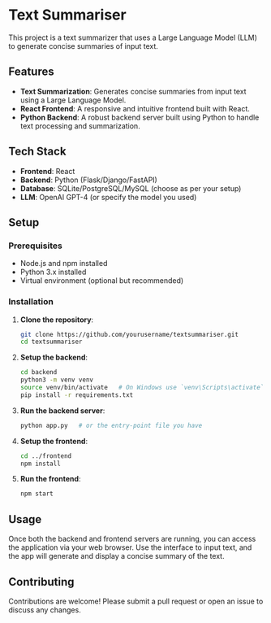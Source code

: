 # Text Summariser

This project is a text summarizer that uses a Large Language Model (LLM) to generate concise summaries of input text.

## Features

- **Text Summarization**: Generates concise summaries from input text using a Large Language Model.
- **React Frontend**: A responsive and intuitive frontend built with React.
- **Python Backend**: A robust backend server built using Python to handle text processing and summarization.

## Tech Stack

- **Frontend**: React
- **Backend**: Python (Flask/Django/FastAPI)
- **Database**: SQLite/PostgreSQL/MySQL (choose as per your setup)
- **LLM**: OpenAI GPT-4 (or specify the model you used)

## Setup

### Prerequisites

- Node.js and npm installed
- Python 3.x installed
- Virtual environment (optional but recommended)

### Installation

1. **Clone the repository**:
    ```sh
    git clone https://github.com/yourusername/textsummariser.git
    cd textsummariser
    ```

2. **Setup the backend**:
    ```sh
    cd backend
    python3 -m venv venv
    source venv/bin/activate   # On Windows use `venv\Scripts\activate`
    pip install -r requirements.txt
    ```

3. **Run the backend server**:
    ```sh
    python app.py   # or the entry-point file you have
    ```

4. **Setup the frontend**:
    ```sh
    cd ../frontend
    npm install
    ```

5. **Run the frontend**:
    ```sh
    npm start
    ```

## Usage

Once both the backend and frontend servers are running, you can access the application via your web browser. Use the interface to input text, and the app will generate and display a concise summary of the text.

## Contributing

Contributions are welcome! Please submit a pull request or open an issue to discuss any changes.

